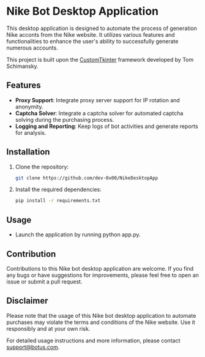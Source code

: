 # Nike Bot Desktop Application

This desktop application is designed to automate the process of generation Nike acconts from the Nike website. 
It utilizes various features and functionalities to enhance the user's ability to successfully generate numerous accounts.

This project is built upon the [CustomTkinter](https://github.com/TomSchimansky/CustomTkinter) framework developed by Tom Schimansky.

## Features

- **Proxy Support**: Integrate proxy server support for IP rotation and anonymity.
- **Captcha Solver**: Integrate a captcha solver for automated captcha solving during the purchasing process.
- **Logging and Reporting**: Keep logs of bot activities and generate reports for analysis.

## Installation

1. Clone the repository:
   ```bash
   git clone https://github.com/dev-0x00/NikeDesktopApp

2. Install the required dependencies:
   ```bash
   pip install -r requirements.txt


## Usage

- Launch the application by running python app.py.

## Contribution

Contributions to this Nike bot desktop application are welcome. 
If you find any bugs or have suggestions for improvements, please feel free to open an issue or submit a pull request.

## Disclaimer
Please note that the usage of this Nike bot desktop application to automate purchases may 
violate the terms and conditions of the Nike website. Use it responsibly and at your own risk.

For detailed usage instructions and more information, please contact support@botus.com.
